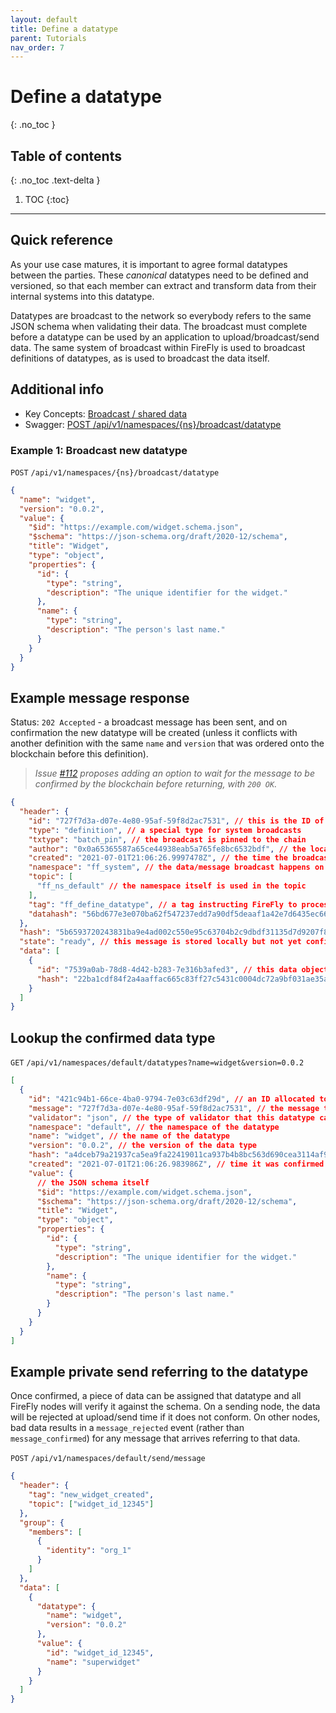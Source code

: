 ```yaml
---
layout: default
title: Define a datatype
parent: Tutorials
nav_order: 7
---
```


# Define a datatype
{: .no_toc }

## Table of contents
{: .no_toc .text-delta }

1. TOC
{:toc}

---

## Quick reference

As your use case matures, it is important to agree formal datatypes between
the parties. These _canonical_ datatypes need to be defined and versioned, so that
each member can extract and transform data from their internal systems into
this datatype.

Datatypes are broadcast to the network so everybody refers to the same
JSON schema when validating their data. The broadcast must complete
before a datatype can be used by an application to upload/broadcast/send data.
The same system of broadcast within FireFly is used to broadcast definitions
of datatypes, as is used to broadcast the data itself.

## Additional info

- Key Concepts: [Broadcast / shared data](/firefly/keyconcepts/broadcast.html)
- Swagger: [POST /api/v1/namespaces/{ns}/broadcast/datatype](/firefly/swagger/swagger.html#/default/postBroadcastDatatype)

### Example 1: Broadcast new datatype

`POST` `/api/v1/namespaces/{ns}/broadcast/datatype`

```json
{
  "name": "widget",
  "version": "0.0.2",
  "value": {
    "$id": "https://example.com/widget.schema.json",
    "$schema": "https://json-schema.org/draft/2020-12/schema",
    "title": "Widget",
    "type": "object",
    "properties": {
      "id": {
        "type": "string",
        "description": "The unique identifier for the widget."
      },
      "name": {
        "type": "string",
        "description": "The person's last name."
      }
    }
  }
}
```

## Example message response

Status: `202 Accepted` - a broadcast message has been sent, and on confirmation the new
datatype will be created (unless it conflicts with another definition with the same
`name` and `version` that was ordered onto the blockchain before this definition).

> _Issue [#112](https://github.com/hyperledger/firefly/issues/112) proposes adding
> an option to wait for the message to be confirmed by the blockchain before returning,
> with `200 OK`._

```json
{
  "header": {
    "id": "727f7d3a-d07e-4e80-95af-59f8d2ac7531", // this is the ID of the message, not the data type
    "type": "definition", // a special type for system broadcasts
    "txtype": "batch_pin", // the broadcast is pinned to the chain
    "author": "0x0a65365587a65ce44938eab5a765fe8bc6532bdf", // the local identity
    "created": "2021-07-01T21:06:26.9997478Z", // the time the broadcast was sent
    "namespace": "ff_system", // the data/message broadcast happens on the system namespace
    "topic": [
      "ff_ns_default" // the namespace itself is used in the topic
    ],
    "tag": "ff_define_datatype", // a tag instructing FireFly to process this as a datatype definition
    "datahash": "56bd677e3e070ba62f547237edd7a90df5deaaf1a42e7d6435ec66a587c14370"
  },
  "hash": "5b6593720243831ba9e4ad002c550e95c63704b2c9dbdf31135d7d9207f8cae8",
  "state": "ready", // this message is stored locally but not yet confirmed
  "data": [
    {
      "id": "7539a0ab-78d8-4d42-b283-7e316b3afed3", // this data object in the ff_system namespace, contains the schema
      "hash": "22ba1cdf84f2a4aaffac665c83ff27c5431c0004dc72a9bf031ae35a75ac5aef"
    }
  ]
}
```

## Lookup the confirmed data type

`GET` `/api/v1/namespaces/default/datatypes?name=widget&version=0.0.2`

```json
[
  {
    "id": "421c94b1-66ce-4ba0-9794-7e03c63df29d", // an ID allocated to the datatype
    "message": "727f7d3a-d07e-4e80-95af-59f8d2ac7531", // the message that broadcast this data type
    "validator": "json", // the type of validator that this datatype can be used for (this one is JSON Schema)
    "namespace": "default", // the namespace of the datatype
    "name": "widget", // the name of the datatype
    "version": "0.0.2", // the version of the data type
    "hash": "a4dceb79a21937ca5ea9fa22419011ca937b4b8bc563d690cea3114af9abce2c", // hash of the schema itself
    "created": "2021-07-01T21:06:26.983986Z", // time it was confirmed
    "value": {
      // the JSON schema itself
      "$id": "https://example.com/widget.schema.json",
      "$schema": "https://json-schema.org/draft/2020-12/schema",
      "title": "Widget",
      "type": "object",
      "properties": {
        "id": {
          "type": "string",
          "description": "The unique identifier for the widget."
        },
        "name": {
          "type": "string",
          "description": "The person's last name."
        }
      }
    }
  }
]
```

## Example private send referring to the datatype

Once confirmed, a piece of data can be assigned that datatype and all FireFly nodes
will verify it against the schema. On a sending node, the data will be rejected at upload/send
time if it does not conform. On other nodes, bad data results in a `message_rejected` event
(rather than `message_confirmed`) for any message that arrives referring to that data.

`POST` `/api/v1/namespaces/default/send/message`

```json
{
  "header": {
    "tag": "new_widget_created",
    "topic": ["widget_id_12345"]
  },
  "group": {
    "members": [
      {
        "identity": "org_1"
      }
    ]
  },
  "data": [
    {
      "datatype": {
        "name": "widget",
        "version": "0.0.2"
      },
      "value": {
        "id": "widget_id_12345",
        "name": "superwidget"
      }
    }
  ]
}
```
